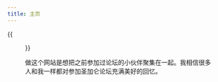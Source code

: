 ```yaml
---
title: 主页
---
```


{{<figure src="https://www.blueorchard.com/wp-content/uploads/St-gallen-symposium-700x412.png" title="圣加仑论坛在中国" width="450">}}

做这个网站是想把之前参加过论坛的小伙伴聚集在一起。我相信很多人和我一样都对参加圣加仑论坛充满美好的回忆。